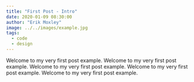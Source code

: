 ```yaml
---
title: "First Post - Intro"
date: 2020-01-09 08:30:00
author: "Erik Moxley"
image: ../../images/example.jpg
tags:
  - code
  - design
---
```


Welcome to my very first post example. Welcome to my very first post example. Welcome to my very first post example. Welcome to my very first post example. Welcome to my very first post example.
